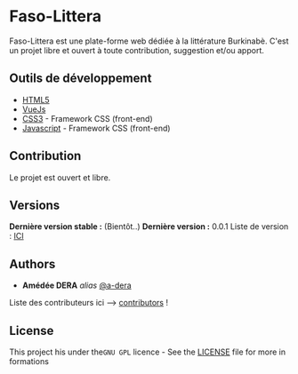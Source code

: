 
# Faso-Littera
Faso-Littera est une plate-forme web dédiée à la littérature Burkinabè. C'est un projet libre et ouvert à toute contribution, suggestion et/ou apport. <br>



## Outils de développement
* [HTML5](https://python.org/)
* [VueJs](https://vuejs.org/)
* [CSS3](https://getbootstrap.com/) - Framework CSS (front-end)
* [Javascript](https://getbootstrap.com/) - Framework CSS (front-end)



## Contribution

Le projet est ouvert et libre. 

## Versions
**Dernière version stable :** (Bientôt..)
**Dernière version :** 0.0.1
Liste de version : [ICI](https://github.com/a-dera/Faso-Literra/tags)


## Authors
* **Amédée DERA** _alias_ [@a-dera](https://github.com/a-dera)

Liste des contributeurs ici --> [contributors](https://github.com/a-dera/Faso-Literra/contributors) !


## License

This project his under the``GNU GPL``  licence - See  the [LICENSE](LICENSE)  file for more in formations
